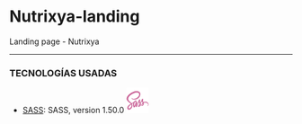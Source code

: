 # Nutrixya-landing
Landing page - Nutrixya

***

### TECNOLOGÍAS USADAS
* [SASS](https://sass-lang.com/): SASS, version 1.50.0
<a href="https://sass-lang.com" target="_blank" rel="noreferrer"><img src="https://raw.githubusercontent.com/devicons/devicon/master/icons/sass/sass-original.svg" alt="sass" width="40" height="45"/> </a>
